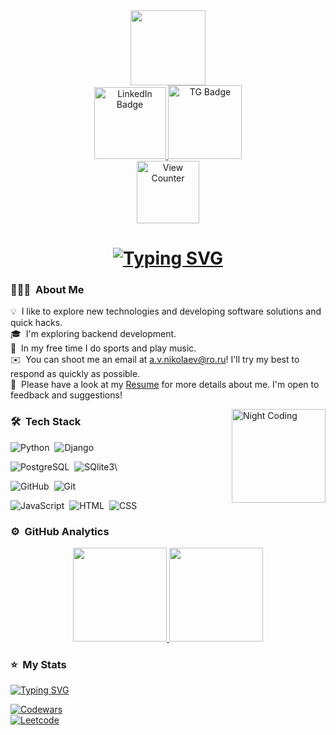<div id="header" align="center">
  <img src="https://media.giphy.com/media/KAq5w47R9rmTuvWOWa/giphy.gif" width="120"/>
</div>

<div id="badges" align="center">
  <a href="https://www.linkedin.com/in/aleksandr-nikolaev1904/">
    <img src="https://img.shields.io/badge/LinkedIn-366e9d?style=for-the-badge&logo=linkedin&logoColor=white" alt="LinkedIn Badge" width="115"/>
  </a>
  <a href="https://t.me/NikolaevAV159">
    <img src="https://img.shields.io/badge/-telegram-red?style=for-the-badge&color=fdd748&logo=telegram&logoColor=blue" alt="TG Badge" width="118"/>
  </a>
</div>

<div align="center">
  <img src="https://komarev.com/ghpvc/?username=UsefulSan&style=for-the-badge&color=blue" alt="View Counter" width="100"/>
</div>
  
<h1>
  <div align="center">
    <a href="https://git.io/typing-svg">
      <img src="https://readme-typing-svg.demolab.com?font=Fira+Code&weight=900&duration=3500&pause=1000&width=500&lines=%E3%80%90%EF%BB%BF%EF%BC%A8%EF%BD%89%E3%80%80%EF%BD%94%EF%BD%88%EF%BD%85%EF%BD%92%EF%BD%85%EF%BC%8C%E3%80%80%EF%BD%89%EF%BC%87%EF%BD%8D%E3%80%80%EF%BC%A1%EF%BD%8C%EF%BD%85%EF%BD%8B%EF%BD%93%EF%BD%81%EF%BD%8E%EF%BD%84%EF%BD%92%E3%80%91" alt="Typing SVG" /></a>
  </div>
</h1>

### 👨🏻‍💻 &nbsp;About Me

💡 &nbsp;I like to explore new technologies and developing software solutions and quick hacks.\
🎓 &nbsp;I'm exploring backend development.\
🌱 &nbsp;In my free time I do sports and play music.\
✉️ &nbsp;You can shoot me an email at a.v.nikolaev@ro.ru! I'll try my best to respond as quickly as possible.\
📄 &nbsp;Please have a look at my [Resume](https://disk.yandex.ru/i/9XusVrzCTNJ_Ww) for more details about me. I'm open to feedback and suggestions!

<img alt="Night Coding" src="https://media.giphy.com/media/v1.Y2lkPTc5MGI3NjExYmE3YWJhMTI0YTUwMzA4ZDUwNGYzNDFhNmExYjE5MGI1MjFhMjMxNCZjdD1n/l3q2WMhNcyFOWP280/giphy.gif" align="right" width="150"/>

### 🛠 &nbsp;Tech Stack

![Python](https://img.shields.io/badge/-Python-05122A?style=flat&logo=python)&nbsp;
![Django](https://img.shields.io/badge/-Django-05122A?style=flat&logo=django&logoColor=092E20)&nbsp;

![PostgreSQL](https://img.shields.io/badge/-PostgreSQL-05122A?style=flat&logo=PostgreSQL)&nbsp;
![SQlite3](https://img.shields.io/badge/-SQlite3-05122A?style=flat&logo=SQlite3)\

![GitHub](https://img.shields.io/badge/-GitHub-05122A?style=flat&logo=github)&nbsp;
![Git](https://img.shields.io/badge/-Git-05122A?style=flat&logo=git)

![JavaScript](https://img.shields.io/badge/-JavaScript-05122A?style=flat&logo=javascript)&nbsp;
![HTML](https://img.shields.io/badge/-HTML-05122A?style=flat&logo=HTML5)&nbsp;
![CSS](https://img.shields.io/badge/-CSS-05122A?style=flat&logo=CSS3&logoColor=1572B6)&nbsp;


### ⚙️ &nbsp;GitHub Analytics

<p align="center">
<a href="https://github.com/anuraghazra/github-readme-stats">
  <img height="150em" src="https://github-readme-stats-eight-theta.vercel.app/api/top-langs/?username=universetoday&layout=compact&langs_count=8&theme=vision-friendly-dark"/>
  <img height="150em" src="https://github-readme-stats-eight-theta.vercel.app/api?username=universetoday&hide=prs,issues,contribs&show_icons=true&theme=vision-friendly-dark&include_all_commits=true&count_private=true"/>
</a>
</p>
 
### ⭐ &nbsp;My Stats

<a href="https://git.io/typing-svg"><img src="https://readme-typing-svg.demolab.com?font=Fira+Code&duration=1800&pause=1000&color=DEB535&vCenter=true&width=180&height=20&lines=In+progress+%E2%8C%9B" alt="Typing SVG" /></a>
    
[![Codewars](https://www.codewars.com/users/universetoday/badges/large)](https://www.codewars.com/users/universetoday)\
[![Leetcode](https://leetcode-stats-six.vercel.app/api?username=universetoday&theme=dark)](https://leetcode.com/universetoday/)

